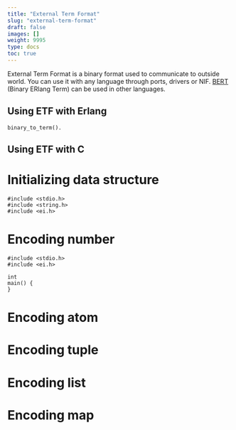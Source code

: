 ```yaml
---
title: "External Term Format"
slug: "external-term-format"
draft: false
images: []
weight: 9995
type: docs
toc: true
---
```


External Term Format is a binary format used to communicate to outside world. You can use it with any language through ports, drivers or NIF. [BERT](http://bert-rpc.org/) (Binary ERlang Term) can be used in other languages.

## Using ETF with Erlang
    binary_to_term().

## Using ETF with C
# Initializing data structure

<!-- language: lang-c -->

    #include <stdio.h>
    #include <string.h>
    #include <ei.h>

# Encoding number

<!-- language: lang-c -->

    #include <stdio.h>
    #include <ei.h>
    
    int 
    main() {
    }

# Encoding atom

# Encoding tuple

# Encoding list

# Encoding map

